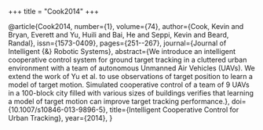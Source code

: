 +++
title = "Cook2014"
+++

@article{Cook2014,
   number={1},
   volume={74},
   author={Cook, Kevin
and Bryan, Everett
and Yu, Huili
and Bai, He
and Seppi, Kevin
and Beard, Randal},
   issn={1573-0409},
   pages={251--267},
   journal={Journal of Intelligent {\&} Robotic Systems},
   abstract={We introduce an intelligent cooperative control system for ground target tracking in a cluttered urban environment with a team of autonomous Unmanned Air Vehicles (UAVs). We extend the work of Yu et al. to use observations of target position to learn a model of target motion. Simulated cooperative control of a team of 9 UAVs in a 100-block city filled with various sizes of buildings verifies that learning a model of target motion can improve target tracking performance.},
   doi={10.1007/s10846-013-9896-5},
   title={Intelligent Cooperative Control for Urban Tracking},
   year={2014},
}
